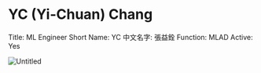 # YC (Yi-Chuan) Chang

Title: ML Engineer
Short Name: YC
中文名字: 張益銓
Function: MLAD
Active: Yes

![Untitled](YC%20(Yi-Chuan)%20Chang%20cb60b366dc2e418fa056495f3f5a0656/Untitled.png)
